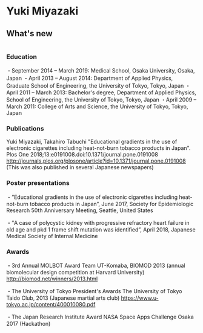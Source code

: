 # Yuki Miyazaki
## What's new
# 

### Education
・September 2014 – March 2019: Medical School, Osaka University, Osaka, Japan
・April 2013 – August 2014: Department of Applied Physics, Graduate School of Engineering, the University of Tokyo, Tokyo, Japan
・April 2011 – March 2013: Bachelor's degree, Department of Applied Physics, School of Engineering, the University of Tokyo, Tokyo, Japan
・April 2009 – March 2011: College of Arts and Science, the University of Tokyo, Tokyo, Japan
 
### Publications
Yuki Miyazaki, Takahiro Tabuchi
"Educational gradients in the use of electronic cigarettes including heat-not-burn tobacco products in Japan". Plos One 2018;13:e0191008.doi:10.1371/journal.pone.0191008
http://journals.plos.org/plosone/article?id=10.1371/journal.pone.0191008
(This was also published in several Japanese newspapers)
 
### Poster presentations
・”Educational gradients in the use of electronic cigarettes including heat-not-burn tobacco products in Japan”, June 2017, Society for Epidemiologic Research 50th Anniversary Meeting, Seattle, United States
 
・”A case of polycystic kidney with progressive refractory heart failure in old age and pkd 1 frame shift mutation was identified”, April 2018, Japanese Medical Society of Internal Medicine
 
### Awards
・3rd Annual MOLBOT Award
Team UT-Komaba, BIOMOD 2013 (annual biomolecular design competition at Harvard University)
http://biomod.net/winners/2013.html
 
・The University of Tokyo President's Awards
The University of Tokyo Taido Club, 2013 (Japanese martial arts club)
https://www.u-tokyo.ac.jp/content/400010080.pdf

・The Japan Research Institute Award
NASA Space Apps Challenge Osaka 2017 (Hackathon)
